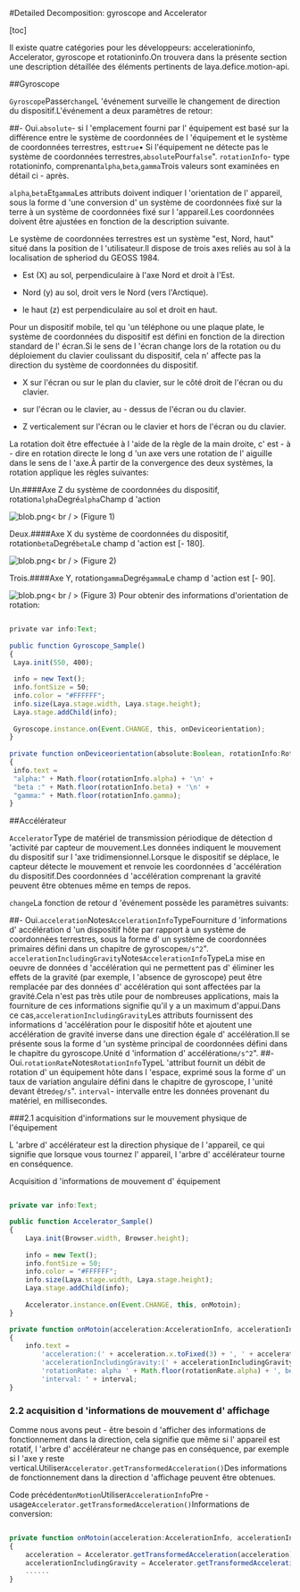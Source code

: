 #Detailed Decomposition: gyroscope and Accelerator

[toc]

Il existe quatre catégories pour les développeurs: accelerationinfo, Accelerator, gyroscope et rotationinfo.On trouvera dans la présente section une description détaillée des éléments pertinents de laya.defice.motion-api.

##Gyroscope

​`Gyroscope`Passer`change`L 'événement surveille le changement de direction du dispositif.L'événement a deux paramètres de retour:

##- Oui.`absolute`- si l 'emplacement fourni par l' équipement est basé sur la différence entre le système de coordonnées de l 'équipement et le système de coordonnées terrestres, est`true`• Si l'équipement ne détecte pas le système de coordonnées terrestres,`absolute`Pour`false`". `rotationInfo`- type rotationinfo, comprenant`alpha`,`beta`,`gamma`Trois valeurs sont examinées en détail ci - après.

​`alpha`,`beta`Et`gamma`Les attributs doivent indiquer l 'orientation de l' appareil, sous la forme d 'une conversion d' un système de coordonnées fixé sur la terre à un système de coordonnées fixé sur l 'appareil.Les coordonnées doivent être ajustées en fonction de la description suivante.

Le système de coordonnées terrestres est un système "est, Nord, haut" situé dans la position de l 'utilisateur.Il dispose de trois axes reliés au sol à la localisation de spheriod du GEOSS 1984.

- Est (X) au sol, perpendiculaire à l'axe Nord et droit à l'Est.

- Nord (y) au sol, droit vers le Nord (vers l'Arctique).

- le haut (z) est perpendiculaire au sol et droit en haut.

Pour un dispositif mobile, tel qu 'un téléphone ou une plaque plate, le système de coordonnées du dispositif est défini en fonction de la direction standard de l' écran.Si le sens de l 'écran change lors de la rotation ou du déploiement du clavier coulissant du dispositif, cela n' affecte pas la direction du système de coordonnées du dispositif.

- X sur l'écran ou sur le plan du clavier, sur le côté droit de l'écran ou du clavier.

- sur l'écran ou le clavier, au - dessus de l'écran ou du clavier.

- Z verticalement sur l'écran ou le clavier et hors de l'écran ou du clavier.

La rotation doit être effectuée à l 'aide de la règle de la main droite, c' est - à - dire en rotation directe le long d 'un axe vers une rotation de l' aiguille dans le sens de l 'axe.À partir de la convergence des deux systèmes, la rotation applique les règles suivantes:

Un.####Axe Z du système de coordonnées du dispositif, rotation`alpha`Degré`alpha`Champ d 'action

![blob.png](img/1.png)< br / >
(Figure 1)

Deux.####Axe X du système de coordonnées du dispositif, rotation`beta`Degré`beta`Le champ d 'action est [- 180].

![blob.png](img/2.png)< br / >
(Figure 2)

Trois.####Axe Y, rotation`gamma`Degré`gamma`Le champ d 'action est [- 90].

![blob.png](img/3.png)< br / >
(Figure 3)
Pour obtenir des informations d'orientation de rotation:


```typescript

private var info:Text;
 
public function Gyroscope_Sample() 
{
 Laya.init(550, 400);
  
 info = new Text();
 info.fontSize = 50;
 info.color = "#FFFFFF";
 info.size(Laya.stage.width, Laya.stage.height);
 Laya.stage.addChild(info);
  
 Gyroscope.instance.on(Event.CHANGE, this, onDeviceorientation);
}
 
private function onDeviceorientation(absolute:Boolean, rotationInfo:RotationInfo):void 
{
 info.text = 
 "alpha:" + Math.floor(rotationInfo.alpha) + '\n' +
 "beta :" + Math.floor(rotationInfo.beta) + '\n' +
 "gamma:" + Math.floor(rotationInfo.gamma);
}
```




##Accélérateur

​`Accelerator`Type de matériel de transmission périodique de détection d 'activité par capteur de mouvement.Les données indiquent le mouvement du dispositif sur l 'axe tridimensionnel.Lorsque le dispositif se déplace, le capteur détecte le mouvement et renvoie les coordonnées d 'accélération du dispositif.Des coordonnées d 'accélération comprenant la gravité peuvent être obtenues même en temps de repos.

​`change`La fonction de retour d 'événement possède les paramètres suivants:

##- Oui.`acceleration`Notes`AccelerationInfo`TypeFourniture d 'informations d' accélération d 'un dispositif hôte par rapport à un système de coordonnées terrestres, sous la forme d' un système de coordonnées primaires défini dans un chapitre de gyroscope`m/s^2`". `accelerationIncludingGravity`Notes`AccelerationInfo`TypeLa mise en oeuvre de données d 'accélération qui ne permettent pas d' éliminer les effets de la gravité (par exemple, l 'absence de gyroscope) peut être remplacée par des données d' accélération qui sont affectées par la gravité.Cela n'est pas très utile pour de nombreuses applications, mais la fourniture de ces informations signifie qu'il y a un maximum d'appui.Dans ce cas,`accelerationIncludingGravity`Les attributs fournissent des informations d 'accélération pour le dispositif hôte et ajoutent une accélération de gravité inverse dans une direction égale d' accélération.Il se présente sous la forme d 'un système principal de coordonnées défini dans le chapitre du gyroscope.Unité d 'information d' accélération`m/s^2`".
##- Oui.`rotationRate`Notes`RotationInfo`TypeL 'attribut fournit un débit de rotation d' un équipement hôte dans l 'espace, exprimé sous la forme d' un taux de variation angulaire défini dans le chapitre de gyroscope, l 'unité devant être`deg/s`". `interval`- intervalle entre les données provenant du matériel, en millisecondes.

###2.1 acquisition d'informations sur le mouvement physique de l'équipement

L 'arbre d' accélérateur est la direction physique de l 'appareil, ce qui signifie que lorsque vous tournez l' appareil, l 'arbre d' accélérateur tourne en conséquence.

Acquisition d 'informations de mouvement d' équipement


```typescript

private var info:Text;

public function Accelerator_Sample()
{
	Laya.init(Browser.width, Browser.height);
	
	info = new Text();
	info.fontSize = 50;
	info.color = "#FFFFFF";
	info.size(Laya.stage.width, Laya.stage.height);
	Laya.stage.addChild(info);
	
	Accelerator.instance.on(Event.CHANGE, this, onMotoin);
}

private function onMotoin(acceleration:AccelerationInfo, accelerationIncludingGravity:AccelerationInfo, rotationRate:RotationInfo, interval:int):void
{
	info.text = 
		'acceleration:(' + acceleration.x.toFixed(3) + ', ' + acceleration.y.toFixed(3) + ', ' + acceleration.z.toFixed(3) + ')\n' +
		'accelerationIncludingGravity:(' + accelerationIncludingGravity.x.toFixed(3) + ', ' + accelerationIncludingGravity.y.toFixed(3) + ', ' + accelerationIncludingGravity.z.toFixed(3) + ')\n' +
		'rotationRate: alpha ' + Math.floor(rotationRate.alpha) + ', beta ' + Math.floor(rotationRate.beta) + ', gamma ' + Math.floor(rotationRate.gamma) + '\n' +
		'interval: ' + interval;
}
```


### **2.2 acquisition d 'informations de mouvement d' affichage**

Comme nous avons peut - être besoin d 'afficher des informations de fonctionnement dans la direction, cela signifie que même si l' appareil est rotatif, l 'arbre d' accélérateur ne change pas en conséquence, par exemple si l 'axe y reste vertical.Utiliser`Accelerator.getTransformedAcceleration()`Des informations de fonctionnement dans la direction d 'affichage peuvent être obtenues.

Code précédent`onMotion`Utiliser`AccelerationInfo`Pre - usage`Accelerator.getTransformedAcceleration()`Informations de conversion:


```typescript

private function onMotoin(acceleration:AccelerationInfo, accelerationIncludingGravity:AccelerationInfo, rotationRate:RotationInfo, interval:int):void
{
	acceleration = Accelerator.getTransformedAcceleration(acceleration);
  	accelerationIncludingGravity = Accelerator.getTransformedAcceleration(accelerationIncludingGravity);
  	......
}
```
